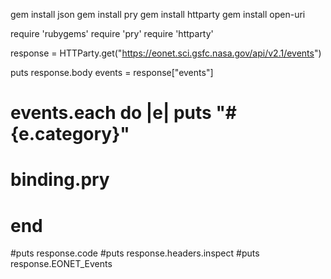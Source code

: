 
gem install json
gem install pry
gem install httparty
gem install open-uri

require 'rubygems'
require 'pry'
require 'httparty'

response = HTTParty.get("https://eonet.sci.gsfc.nasa.gov/api/v2.1/events")

puts response.body
 events = response["events"]


#   events.each do |e| puts "#{e.category}"
# binding.pry
# end

#puts response.code
#puts response.headers.inspect
#puts response.EONET_Events